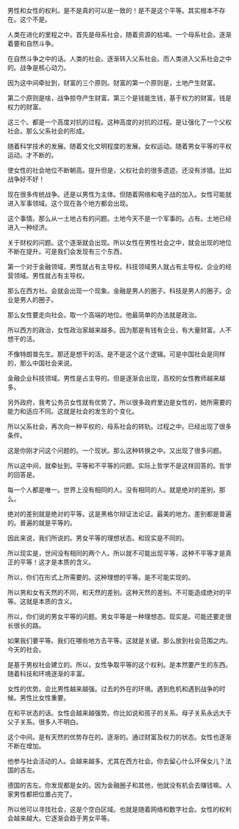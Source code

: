 男性和女性的权利。是不是真的可以是一致的！是不是这个平等。其实根本不存在。这个不是。

人类在进化的里程之中。首先是母系社会，随着资源的枯竭。一个母系社会。逐渐着要和自然斗争。

在自然斗争之中的话。人类的社会。逐渐转入父系社会。而人类进入父系社会之中的。战争是核心动力。

因为这中间牵扯到，财富的三个原则。财富的第一个原则是，土地产生财富。

第二个原则是啥，战争掠夺产生财富。第三个是钱能生钱，基于权力的财富。钱是权力的财富。

这三个。都是一个高度对抗的过程。这种高度的对抗的过程。是让强化了一个父权社会。那么父系社会的形成。

随着科学技术的发展。随着文化文明程度的发展。女权运动。随着男女平等的平权运动。才不断的。

使女性的社会地位不断朝高。提升但是，父权社会的很多遗迹。还没有涉猎。比如战争好不好！

现在很多传统战争。还是以男性为主体。但随着网络和电子战的加入。女性可能就进入军事领域。这个现在各个地方都会出现。

这个事情。那么从一土地占有的问题。土地今天不是一个军事的。占有。土地已经进入一种经济。

关于财权的问题。这个逐渐就会出现。所以女性在男性社会之中，就会出现的地位不断在提升。可是我们会发现有三个东西，

第一个对于金融领域，男性就占有主导权。科技领域男人就占有主导权。企业的经营领域。男性就占有主导权。

那么在西方社。会就会出现一个现象。金融是男人的圈子。科技是男人的圈子。企业是男人的圈子。

那么女性要走向社会。取一个高端的地位。他最简单的办法就是政治。

所以西方的政治，女性政治家越来越多。因为那是有钱有企业，有大量财富。人不想干的活。

不像特朗普先生。那还是想干的活。是不是这个这个逻辑。可是中国社会是同样的，那么中国社会来说。

金融企业科技领域。男性是占主导的。但是逐渐会出现，高校的女性教师越来越多。

另外政府，我考公务员女性就有优势了。所以很多政府里边是女性的，她所需要的能力和适应不同。这就是社会的发生的个变化。

所以父系社会，再次向一种平权的，母系社会的转轨。过程之中。已经出现了很多条件。

这是你刚才问这个问题的。一个现状。那么这种转换之中。又出现了很多问题。

所以这中间，就牵扯到。平等和不平等的问题。实际上哲学不是这样回答的。哲学的回答是。

每一个人都是唯一。世界上没有相同的人。没有相同的人。就是绝对的差别。那么。

绝对的差别就是绝对的平等。这是黑格尔辩证法论证。最美的地方。差别都是普遍的。普遍的就是平等的。

因此来说，我们所说的。男女平等的理想状态。和现实是不同的。

所以现实是，世间没有相同的两个人。所以就不可能出现平等，这种不平等才是真正的平等！这才是本质的含义。

所以，你们在形式上所需要的。这种理想的平等。是不可能实现的。

所以男和女有天然的不同，和天然的差别。这种天然的差别。不可能造成绝对的平等。这就是本质的含义。

所以，你们说的男女平等的问题。男女平等是一种理想态。现实是。可能还要走很长很长的路。

如果我们要平等。我们在哪些地方去平等。这就是关键。那么放到社会范围之内。今天的社会。

是基于男权社会建立的。所以，女性争取平等的这个权利。是本然要产生的东西。随着科技和环境逐渐的丰富。

女性的优势。会比男性越来越强。过去的外在的环境。遇到危机和遇到战争的时候。男性比女性重要。

在和平状态的话。女性会越来越强势。你比如说和孩子的关系。母子关系永远大于父子关系。很多人不明白。

这个中间。是有天然的优势存在的。逐渐的。通过财富及权力的状态。女性也逐渐不断在增加。

他参与社会活动的人。会越来越多。尤其在西方社会。你去留心什么环保女儿？法国的吉左。

德国的吉左。你发现都是女的。因为金融圈子和其他，他就没有机会去赚钱嘛。人家男性都把位置占完了。

所以他可以寻找社会，这是个空白区域。也就是随着网络和数字社会。女性的权利会越来越大。它逐渐会趋于男女平等。